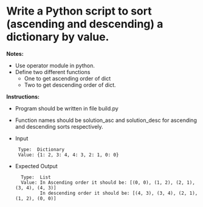 # Write a Python script to sort (ascending and descending) a dictionary by value.

**Notes:**
* Use operator module in python.
* Define two different functions
    * One to get ascending order of dict
    * Two to get descending order of dict.

**Instructions:**
* Program should be written in file build.py
* Function names should be solution_asc and solution_desc for ascending and descending sorts respectively.
* Input 
      
       Type:  Dictionary
       Value: {1: 2, 3: 4, 4: 3, 2: 1, 0: 0}
       
* Expected Output

        Type:  List
        Value: In Ascending order it should be: [(0, 0), (1, 2), (2, 1), (3, 4), (4, 3)]
               In descending order it should be: [(4, 3), (3, 4), (2, 1), (1, 2), (0, 0)] 
